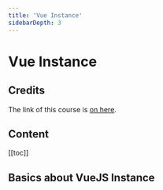 ```yaml
---
title: 'Vue Instance'
sidebarDepth: 3
---
```


# Vue Instance


## Credits

The link of this course is [on here](https://www.udemy.com/vuejs-2-the-complete-guide/learn/v4/t/lecture/5942192?start=0).

## Content

[[toc]]

## Basics about VueJS Instance

